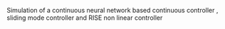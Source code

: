 Simulation of a continuous neural network based continuous controller , sliding mode controller and RISE non linear controller
